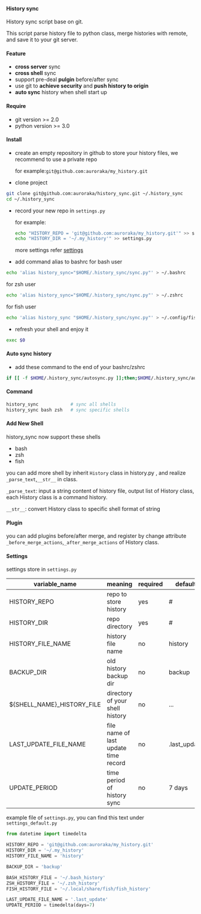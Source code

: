 #### History sync
History sync script base on git.

This script parse history file to python class, merge histories with remote, and save it to your git server.

#### Feature
- **cross server** sync
- **cross shell** sync
- support pre-deal **pulgin** before/after sync
- use git to **achieve security** and **push history to origin**
- **auto sync** history when shell start up

#### Require
- git version >= 2.0
- python version >= 3.0

#### Install
- create an empty repository in github to store your history files, we recommend to use a private repo

    for example:`git@github.com:auroraka/my_history.git`
- clone project
```bash
git clone git@github.com:auroraka/history_sync.git ~/.history_sync
cd ~/.history_sync
```
- record your new repo in `settings.py`
    
    for example:
    ```bash
    echo "HISTORY_REPO = 'git@github.com:auroraka/my_history.git'" >> settings.py
    echo "HISTORY_DIR = '~/.my_history'" >> settings.py
    ```
    
    more settings refer [settings](#settings)

- add command alias to bashrc
for bash user
```bash
echo 'alias history_sync="$HOME/.history_sync/sync.py"' > ~/.bashrc
```
for zsh user
```bash
echo 'alias history_sync="$HOME/.history_sync/sync.py"' > ~/.zshrc
```
for fish user
```bash
echo 'alias history_sync "$HOME/.history_sync/sync.py"' > ~/.config/fish/config.fish
```
- refresh your shell and enjoy it
```bash
exec $0
```

#### Auto sync history
- add these command to the end of your bashrc/zshrc
```bash
if [[ -f $HOME/.history_sync/autosync.py ]];then;$HOME/.history_sync/autosync.py;fi
```

#### Command
```bash
history_sync            # sync all shells
history_sync bash zsh   # sync specific shells
```

#### Add New Shell
history_sync now support these shells
- bash
- zsh
- fish

you can add more shell by inherit `History` class in history.py , and realize `_parse_text`,`__str__` in class.

`_parse_text`: input a string content of history file, output list of History class, each History class is a command history.

`__str__`: convert History class to specific shell format of string

#### Plugin
you can add plugins before/after merge, and register by change attribute `_before_merge_actions`,`_after_merge_actions` of History class.


#### Settings
<a name="setting"></a>
settings store in `settings.py`

| variable_name              | meaning                              | required | default      |
|----------------------------|--------------------------------------|----------|--------------|
| HISTORY_REPO               | repo to store history                | yes      | #            |
| HISTORY_DIR                | repo directory                       | yes      | #            |
| HISTORY_FILE_NAME          | history file name                    | no       | history      |
| BACKUP_DIR                 | old history backup dir               | no       | backup       |
| ${SHELL_NAME}_HISTORY_FILE | directory of your shell history      | no       | ...          |
| LAST_UPDATE_FILE_NAME      | file name of last update time record | no       | .last_update |
| UPDATE_PERIOD              | time period of history sync          | no       | 7 days       |

example file of `settings.py`, you can find this text under `settings_default.py`
```python
from datetime import timedelta

HISTORY_REPO = 'git@github.com:auroraka/my_history.git'
HISTORY_DIR = '~/.my_history'
HISTORY_FILE_NAME = 'history'

BACKUP_DIR = 'backup'

BASH_HISTORY_FILE = '~/.bash_history'
ZSH_HISTORY_FILE = '~/.zsh_history'
FISH_HISTORY_FILE = '~/.local/share/fish/fish_history'

LAST_UPDATE_FILE_NAME = '.last_update'
UPDATE_PERIOD = timedelta(days=7)
```
